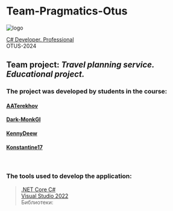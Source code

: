 # Team-Pragmatics-Otus
![logo](https://otus.ru/_next/static/images/img/logo2022_without_text-ad6a01e8608432b9967c441a0f4760b4.svg)

[C# Developer. Professional](https://otus.ru/lessons/csharp-professional/) <br/>
OTUS-2024

## Team project: ***Travel planning service.  Educational project.***

### The project was developed by students in the course: <br/>

#### [AATerekhov](https://github.com/AATerekhov) <br/>
#### [Dark-MonkGI](https://github.com/Dark-MonkGI) <br/>
#### [KennyDeew](https://github.com/KennyDeew) <br/>
#### [Konstantine17](https://github.com/Konstantine17) <br/>


<br/>

### The tools used to develop the application: <br/>
> [.NET Core C#](https://learn.microsoft.com/ru-ru/dotnet/core/introduction) <br/>
> [Visual Studio 2022](https://visualstudio.microsoft.com/ru/) <br/>
> Библиотеки: <br/>
